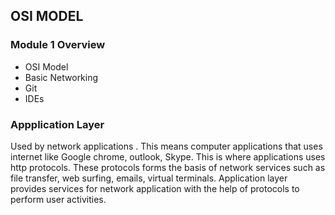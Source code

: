 ##  OSI MODEL


### Module 1 Overview
* OSI Model
* Basic Networking
* Git
* IDEs

### Appplication Layer
Used by network applications . This means computer applications that uses internet like Google chrome, outlook, Skype. This is where applications uses http protocols. These protocols forms the basis of network services such as file transfer, web surfing, emails, virtual terminals.
Application layer provides services for network application with the help of protocols to perform user activities.